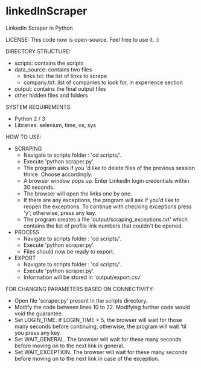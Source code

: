 # linkedInScraper
LinkedIn Scraper in Python

LICENSE: 
This code now is open-source. Feel free to use it. :)

DIRECTORY STRUCTURE:
  - scripts: contains the scripts
  - data_source: contains two files
    - links.txt: the list of links to scrape
    - company.txt: list of companies to look for, in experience section
  - output: contains the final output files 
  - other hidden files and folders

SYSTEM REQUIREMENTS:
  - Python 2 / 3
  - Libraries: selenium, time, os, sys

HOW TO USE:
  - SCRAPING
    - Navigate to scripts folder : 'cd scripts/'.
    - Execute 'python scraper.py'.
    - The program asks if you 'd like to delete files of the previous session thrice. Choose accordingly.
    - A browser window pops up. Enter LinkedIn login credentials within 30 seconds.
    - The browser will open the links one by one. 
    - If there are any exceptions, the program will ask if you'd like to reopen the exceptions. To continue with checking exceptions press 'y'; otherwise, press any key.
    - The program creates a file 'output/scraping_exceptions.txt' which contains the list of profile link numbers that couldn't be opened.
  - PROCESS
      - Navigate to scripts folder : 'cd scripts/'.
    - Execute 'python scraper.py'.
    - Files should now be ready to export.
  - EXPORT
      - Navigate to scripts folder : 'cd scripts/'.
    - Execute 'python scraper.py'.
    - Information will be stored in 'output/export.csv'

FOR CHANGING PARAMETERS BASED ON CONNECTIVITY: 
  - Open file 'scraper.py' present in the scripts directory. 
  - Modify the code between lines 10 to 22. Modifying further code would void the guarantee. 
  - Set LOGIN_TIME. If LOGIN_TIME > 5, the browser will wait for those many seconds before continuing, otherwise, the program will wait 'til you press any key. 
  - Set WAIT_GENERAL. The browser will wait for these many seconds before moving on to the next link in general. 
  - Set WAIT_EXCEPTION. The browser will wait for these many seconds before moving on to the next link in case of the exception. 

